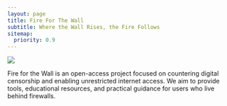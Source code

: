 ```yaml
---
layout: page
title: Fire For The Wall
subtitle: Where the Wall Rises, the Fire Follows
sitemap:
  priority: 0.9
---
```


<img src="{{ '/assets/img/fire.svg' | prepend: site.baseurl }}" id="about-img">

<div id="describe-text">
	<p>Fire for the Wall is an open-access project focused on countering digital censorship and enabling unrestricted internet access. We aim to provide tools, educational resources, and practical guidance for users who live behind firewalls.</p>
</div>
